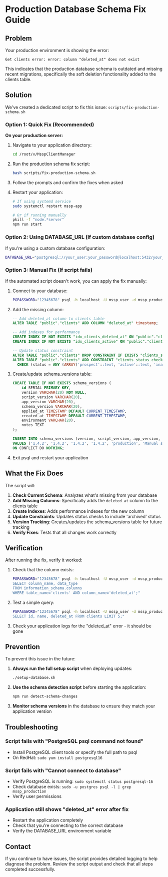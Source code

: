 # Production Database Schema Fix Guide

## Problem

Your production environment is showing the error:
```
Get clients error: error: column "deleted_at" does not exist
```

This indicates that the production database schema is outdated and missing recent migrations, specifically the soft deletion functionality added to the clients table.

## Solution

We've created a dedicated script to fix this issue: `scripts/fix-production-schema.sh`

### Option 1: Quick Fix (Recommended)

**On your production server:**

1. Navigate to your application directory:
   ```bash
   cd /root/v/MsspClientManager
   ```

2. Run the production schema fix script:
   ```bash
   bash scripts/fix-production-schema.sh
   ```

3. Follow the prompts and confirm the fixes when asked

4. Restart your application:
   ```bash
   # If using systemd service
   sudo systemctl restart mssp-app
   
   # Or if running manually
   pkill -f "node.*server"
   npm run start
   ```

### Option 2: Using DATABASE_URL (If custom database config)

If you're using a custom database configuration:

```bash
DATABASE_URL="postgresql://your_user:your_password@localhost:5432/your_db" bash scripts/fix-production-schema.sh
```

### Option 3: Manual Fix (If script fails)

If the automated script doesn't work, you can apply the fix manually:

1. Connect to your database:
   ```bash
   PGPASSWORD="12345678" psql -h localhost -U mssp_user -d mssp_production
   ```

2. Add the missing column:
   ```sql
   -- Add deleted_at column to clients table
   ALTER TABLE "public"."clients" ADD COLUMN "deleted_at" timestamp;
   
   -- Add indexes for performance
   CREATE INDEX IF NOT EXISTS "idx_clients_deleted_at" ON "public"."clients" ("deleted_at");
   CREATE INDEX IF NOT EXISTS "idx_clients_active" ON "public"."clients" ("deleted_at") WHERE "deleted_at" IS NULL;
   
   -- Update status constraint
   ALTER TABLE "public"."clients" DROP CONSTRAINT IF EXISTS "clients_status_check";
   ALTER TABLE "public"."clients" ADD CONSTRAINT "clients_status_check" 
     CHECK (status = ANY (ARRAY['prospect'::text, 'active'::text, 'inactive'::text, 'suspended'::text, 'archived'::text]));
   ```

3. Create/update schema_versions table:
   ```sql
   CREATE TABLE IF NOT EXISTS schema_versions (
       id SERIAL PRIMARY KEY,
       version VARCHAR(20) NOT NULL,
       script_version VARCHAR(20),
       app_version VARCHAR(20),
       schema_version VARCHAR(20),
       applied_at TIMESTAMP DEFAULT CURRENT_TIMESTAMP,
       created_at TIMESTAMP DEFAULT CURRENT_TIMESTAMP,
       environment VARCHAR(20),
       notes TEXT
   );
   
   INSERT INTO schema_versions (version, script_version, app_version, schema_version, environment, notes) 
   VALUES ('1.4.2', '1.4.2', '1.4.2', '1.4.2', 'production', 'Manual schema fix applied')
   ON CONFLICT DO NOTHING;
   ```

4. Exit psql and restart your application

## What the Fix Does

The script will:

1. **Check Current Schema**: Analyzes what's missing from your database
2. **Add Missing Columns**: Specifically adds the `deleted_at` column to the clients table
3. **Create Indexes**: Adds performance indexes for the new column
4. **Update Constraints**: Updates status checks to include 'archived' status
5. **Version Tracking**: Creates/updates the schema_versions table for future tracking
6. **Verify Fixes**: Tests that all changes work correctly

## Verification

After running the fix, verify it worked:

1. Check that the column exists:
   ```bash
   PGPASSWORD="12345678" psql -h localhost -U mssp_user -d mssp_production -c "
   SELECT column_name, data_type 
   FROM information_schema.columns 
   WHERE table_name='clients' AND column_name='deleted_at';"
   ```

2. Test a simple query:
   ```bash
   PGPASSWORD="12345678" psql -h localhost -U mssp_user -d mssp_production -c "
   SELECT id, name, deleted_at FROM clients LIMIT 5;"
   ```

3. Check your application logs for the "deleted_at" error - it should be gone

## Prevention

To prevent this issue in the future:

1. **Always run the full setup script** when deploying updates:
   ```bash
   ./setup-database.sh
   ```

2. **Use the schema detection script** before starting the application:
   ```bash
   npm run detect-schema-changes
   ```

3. **Monitor schema versions** in the database to ensure they match your application version

## Troubleshooting

### Script fails with "PostgreSQL psql command not found"
- Install PostgreSQL client tools or specify the full path to psql
- On RedHat: `sudo yum install postgresql16`

### Script fails with "Cannot connect to database"
- Verify PostgreSQL is running: `sudo systemctl status postgresql-16`
- Check database exists: `sudo -u postgres psql -l | grep mssp_production`
- Verify user permissions

### Application still shows "deleted_at" error after fix
- Restart the application completely
- Check that you're connecting to the correct database
- Verify the DATABASE_URL environment variable

## Contact

If you continue to have issues, the script provides detailed logging to help diagnose the problem. Review the script output and check that all steps completed successfully. 